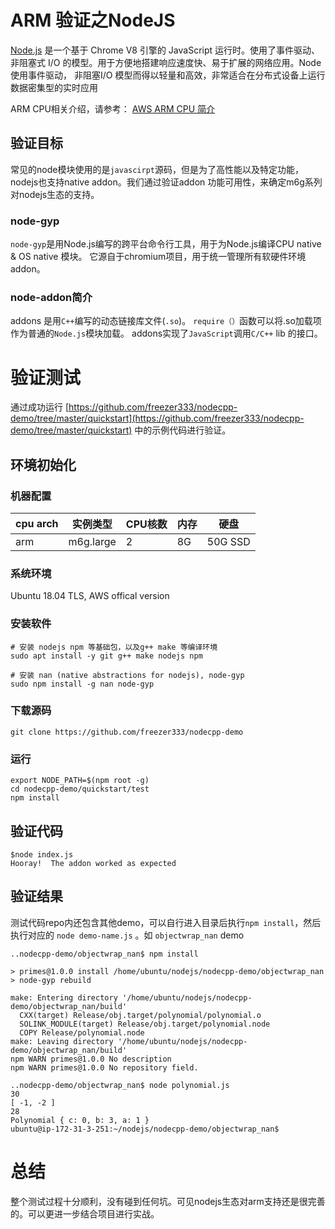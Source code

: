 # ARM 验证之NodeJS

[Node.js](https://nodejs.org/) 是一个基于 Chrome V8 引擎的 JavaScript 运行时。使用了事件驱动、非阻塞式 I/O 的模型。用于方便地搭建响应速度快、易于扩展的网络应用。Node 使用事件驱动， 非阻塞I/O 模型而得以轻量和高效，非常适合在分布式设备上运行数据密集型的实时应用

ARM CPU相关介绍，请参考： [AWS ARM CPU 简介](https://kealiu.github.io/AWS-ARM-CPU-Serials-1/)

## 验证目标

常见的node模块使用的是`javascirpt`源码，但是为了高性能以及特定功能，nodejs也支持native addon。我们通过验证addon 功能可用性，来确定m6g系列对nodejs生态的支持。

### node-gyp

`node-gyp`是用Node.js编写的跨平台命令行工具，用于为Node.js编译CPU native & OS native 模块。 它源自于chromium项目，用于统一管理所有软硬件环境addon。

### node-addon简介

addons 是用`C++`编写的动态链接库文件(`.so`)。 `require（）`函数可以将.so加载项作为普通的`Node.js`模块加载。 addons实现了`JavaScript`调用`C/C++` lib 的接口。

# 验证测试

通过成功运行 [https://github.com/freezer333/nodecpp-demo/tree/master/quickstart](https://github.com/freezer333/nodecpp-demo/tree/master/quickstart) 中的示例代码进行验证。

## 环境初始化

### 机器配置

cpu arch |  实例类型 | CPU核数 | 内存 | 硬盘  
------- | ------ | ----- | ---- | ------
arm | m6g.large | 2 | 8G | 50G SSD 

### 系统环境

Ubuntu 18.04 TLS, AWS offical version

### 安装软件

```
# 安装 nodejs npm 等基础包，以及g++ make 等编译环境
sudo apt install -y git g++ make nodejs npm

# 安装 nan (native abstractions for nodejs), node-gyp
sudo npm install -g nan node-gyp
```

### 下载源码
```
git clone https://github.com/freezer333/nodecpp-demo
```

### 运行
```
export NODE_PATH=$(npm root -g)
cd nodecpp-demo/quickstart/test
npm install
```

## 验证代码


```
$node index.js
Hooray!  The addon worked as expected
```

## 验证结果

测试代码repo内还包含其他demo，可以自行进入目录后执行`npm install`，然后执行对应的 `node demo-name.js` 。如 `objectwrap_nan` demo

```
..nodecpp-demo/objectwrap_nan$ npm install

> primes@1.0.0 install /home/ubuntu/nodejs/nodecpp-demo/objectwrap_nan
> node-gyp rebuild

make: Entering directory '/home/ubuntu/nodejs/nodecpp-demo/objectwrap_nan/build'
  CXX(target) Release/obj.target/polynomial/polynomial.o
  SOLINK_MODULE(target) Release/obj.target/polynomial.node
  COPY Release/polynomial.node
make: Leaving directory '/home/ubuntu/nodejs/nodecpp-demo/objectwrap_nan/build'
npm WARN primes@1.0.0 No description
npm WARN primes@1.0.0 No repository field.

..nodecpp-demo/objectwrap_nan$ node polynomial.js
30
[ -1, -2 ]
28
Polynomial { c: 0, b: 3, a: 1 }
ubuntu@ip-172-31-3-251:~/nodejs/nodecpp-demo/objectwrap_nan$
```

# 总结

整个测试过程十分顺利，没有碰到任何坑。可见nodejs生态对arm支持还是很完善的。可以更进一步结合项目进行实战。
